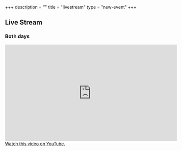 +++
description = ""
title = "livestream"
type = "new-event"
+++
## Live Stream

<div>
    <h3>Both days</h3>
    <div style='position:relative;'>
        <iframe width="560" height="315" src="https://www.youtube.com/embed/NOdRSbVkJKU" frameborder="0" allow="accelerometer; autoplay; encrypted-media; gyroscope; picture-in-picture" allowfullscreen></iframe>
    </div>
    <a href="https://www.youtube.com/channel/UCdNXQ6BD3phBWpZdVcmcuww/live">
        <div>
        Watch this video on YouTube.
        </div>
    </a>
</div>